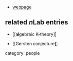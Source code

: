 

* [webpage](http://www.mathematik.uni-regensburg.de/kerz/)

## related $n$Lab entries

* [[algebraic K-theory]]

* [[Gersten conjecture]]

category: people